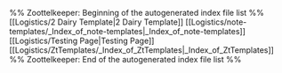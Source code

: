 %% Zoottelkeeper: Beginning of the autogenerated index file list  %%
 [[Logistics/2 Dairy Template|2 Dairy Template]]
 [[Logistics/note-templates/_Index_of_note-templates|_Index_of_note-templates]]
 [[Logistics/Testing Page|Testing Page]]
 [[Logistics/ZtTemplates/_Index_of_ZtTemplates|_Index_of_ZtTemplates]]
%% Zoottelkeeper: End of the autogenerated index file list  %%
